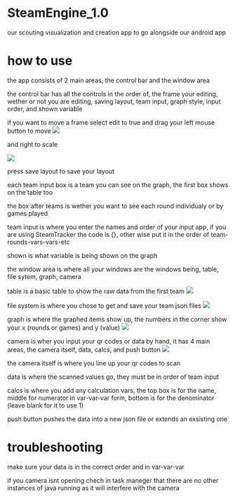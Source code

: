 # SteamEngine_1.0
our scouting visualization and creation app to go alongside our android app

# how to use

the app consists of 2 main areas, the control bar and the window area

the control bar has all the controls in the order of, the frame your editing, wether or not you are editing, saving layout, team input, graph style, input order, and shown variable


if you want to move a frame select edit to true and drag your left mouse button to move 
<a href="https://lh3.googleusercontent.com/BnGLQCwDHlNyGfwjLYJV9pV4KP5OWwyBC5O8HT1qDDWtFVFzUjmYpUGa-PCmfFG0oHZdzi-clP9ghMviyPUgvv-xaEta9IoKoc_L07TXpCJGmXGK3HI5vlthTRqIbwliPCIqicKNQw=w2400?source=screenshot.guru"> <img src="https://lh3.googleusercontent.com/BnGLQCwDHlNyGfwjLYJV9pV4KP5OWwyBC5O8HT1qDDWtFVFzUjmYpUGa-PCmfFG0oHZdzi-clP9ghMviyPUgvv-xaEta9IoKoc_L07TXpCJGmXGK3HI5vlthTRqIbwliPCIqicKNQw=w600-h315-p-k" /> </a>

and right to scale

<a href="https://lh3.googleusercontent.com/yIgV1NwLObaecCmnUfRYZjfCxfLC2hNJ389D9M67Cd850CWQDouEL2hbJVOwjKVBu0RgqkDb7yITKsu764D1AktdKSR7WYwF2KwQyOpzljKKQFJuTKrc1GCy3_NWIOiYYxPTqZuMmw=w2400?source=screenshot.guru"> <img src="https://lh3.googleusercontent.com/yIgV1NwLObaecCmnUfRYZjfCxfLC2hNJ389D9M67Cd850CWQDouEL2hbJVOwjKVBu0RgqkDb7yITKsu764D1AktdKSR7WYwF2KwQyOpzljKKQFJuTKrc1GCy3_NWIOiYYxPTqZuMmw=w600-h315-p-k" /> </a>

press save layout to save your layout

each team input box is a team you can see on the graph, the first box shows on the table too

the box after teams is wether you want to see each round individualy or by games played

team input is where you enter the names and order of your input app, if you are using SteamTracker the code is {}, other wise put it in the order of team-rounds-vars-vars-etc

shown is what variable is being shown on the graph


the window area is where all your windows are the windows being, table, file sytem, graph, camera

table is a basic table to show the raw data from the first team
<a href="https://lh3.googleusercontent.com/suqI2cibOeptbkAZxvYZUXA4xkONJiWLoyuz23ND--kO1xkmwapcdml6ocHD5KvqeiRc5D1ioVzm8vAzEcNG9qVrIzoNYmL8RsDiqMPTb2pGmqB4cHFP3zkRkZwf8samTNiqgQPhQg=w2400?source=screenshot.guru"> <img src="https://lh3.googleusercontent.com/suqI2cibOeptbkAZxvYZUXA4xkONJiWLoyuz23ND--kO1xkmwapcdml6ocHD5KvqeiRc5D1ioVzm8vAzEcNG9qVrIzoNYmL8RsDiqMPTb2pGmqB4cHFP3zkRkZwf8samTNiqgQPhQg=w600-h315-p-k" /> </a>


file system is where you chose to get and save your team json files
<a href="https://lh3.googleusercontent.com/9jvb1RMR6Y8GDk2IpAMn7aM0NAyYzWJDNl-eExmOUIbNDWSgul0gEz6WlCj59s91kaQQpJmDtEfN80dvy8E58chinIvCTuWwbqR5X6hbx9wWMSg0v1fiSxVPes38UpFuJYB8n3fhFQ=w2400?source=screenshot.guru"> <img src="https://lh3.googleusercontent.com/9jvb1RMR6Y8GDk2IpAMn7aM0NAyYzWJDNl-eExmOUIbNDWSgul0gEz6WlCj59s91kaQQpJmDtEfN80dvy8E58chinIvCTuWwbqR5X6hbx9wWMSg0v1fiSxVPes38UpFuJYB8n3fhFQ=w600-h315-p-k" /> </a>


graph is where the graphed items show up, the numbers in the corner show your x (rounds or games) and y (value)
<a href="https://lh3.googleusercontent.com/rBYUsIEK2iDA7PtdYu6qu05YLCqduVvnqBwuFDSbweIRGTVXjNbD5pOWPse18m-rFRDa0lskm64cHJKbOSulKkJ7EIaHN79Ysew-tF7QBEVyC33mKAQ6A-C-4gXa0ngRQsaTJDhffQ=w2400?source=screenshot.guru"> <img src="https://lh3.googleusercontent.com/rBYUsIEK2iDA7PtdYu6qu05YLCqduVvnqBwuFDSbweIRGTVXjNbD5pOWPse18m-rFRDa0lskm64cHJKbOSulKkJ7EIaHN79Ysew-tF7QBEVyC33mKAQ6A-C-4gXa0ngRQsaTJDhffQ=w600-h315-p-k" /> </a>


camera is wher you input your qr codes or data by hand, it has 4 main areas, the camera itself, data, calcs, and push button
<a href="https://lh3.googleusercontent.com/cUfG2dUXKpn0Zlo0VzS4FMZKfIajTtVkSPp2bL1Rn74ZLxE1gLb3p-1ZKqDnM8SPKD6Oyd8-jZ2cyDU2BecfrleGiBpV9ivHH8ePJgVwfhANhUn9IJrOrpYhrGHdgJJIrYc6_2PW3Q=w2400?source=screenshot.guru"> <img src="https://lh3.googleusercontent.com/cUfG2dUXKpn0Zlo0VzS4FMZKfIajTtVkSPp2bL1Rn74ZLxE1gLb3p-1ZKqDnM8SPKD6Oyd8-jZ2cyDU2BecfrleGiBpV9ivHH8ePJgVwfhANhUn9IJrOrpYhrGHdgJJIrYc6_2PW3Q=w600-h315-p-k" /> </a>

  the camera itself is where you line up your qr codes to scan
  
  data is where the scanned values go, they must be in order of team input
  
  calcs is where you add any calculation vars, the top box is for the name, middle for numerator in var-var-var form, bottom is for the denominator (leave blank for it to use 1)
  
  push button pushes the data into a new json file or extends an exsisting one
  
# troubleshooting

make sure your data is in the correct order and in var-var-var

if you camera isnt opening chech in task maneger that there are no other instances of java running as it will interfere with the camera
